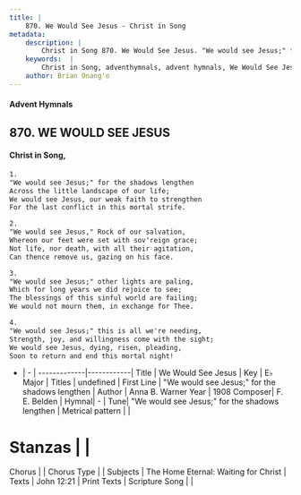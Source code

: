 ```yaml
---
title: |
    870. We Would See Jesus - Christ in Song
metadata:
    description: |
        Christ in Song 870. We Would See Jesus. "We would see Jesus;" for the shadows lengthen Across the little landscape of our life; We would see Jesus, our weak faith to strengthen For the last conflict in this mortal strife.
    keywords:  |
        Christ in Song, adventhymnals, advent hymnals, We Would See Jesus, "We would see Jesus;" for the shadows lengthen. 
    author: Brian Onang'o
---
```


#### Advent Hymnals
## 870. WE WOULD SEE JESUS
####  Christ in Song,

```txt
1.
"We would see Jesus;" for the shadows lengthen
Across the little landscape of our life;
We would see Jesus, our weak faith to strengthen
For the last conflict in this mortal strife.

2.
"We would see Jesus," Rock of our salvation,
Whereon our feet were set with sov'reign grace;
Not life, nor death, with all their agitation,
Can thence remove us, gazing on his face.

3.
"We would see Jesus;" other lights are paling,
Which for long years we did rejoice to see;
The blessings of this sinful world are failing;
We would not mourn them, in exchange for Thee.

4.
"We would see Jesus;" this is all we're needing,
Strength, joy, and willingness come with the sight;
We would see Jesus, dying, risen, pleading,
Soon to return and end this mortal night!


```

- |   -  |
-------------|------------|
Title | We Would See Jesus |
Key | E♭ Major |
Titles | undefined |
First Line | "We would see Jesus;" for the shadows lengthen |
Author | Anna B. Warner
Year | 1908
Composer| F. E. Belden |
Hymnal|  - |
Tune| "We would see Jesus;" for the shadows lengthen |
Metrical pattern | |
# Stanzas |  |
Chorus |  |
Chorus Type |  |
Subjects | The Home Eternal: Waiting for Christ |
Texts | John 12:21 |
Print Texts | 
Scripture Song |  |
    
